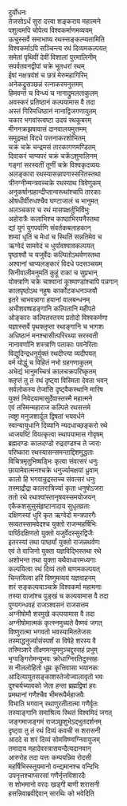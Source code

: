 दुर्योधनः   
तेजसोऽर्धं सुरा दत्त्वा शङ्कराय महात्मने  
पशुत्वमपि चोपेत्य विश्वकर्माणमव्ययम्  
ऊचुस्सर्वे समाभाष्य रथस्सङ्कल्प्यतामिति  
विश्वकर्माऽपि सञ्चिन्त्य रथं दिव्यमकल्पयत्  
समेतां पृथिवीं देवीं विशालां पुरमालिनीम्  
सपर्वतवनद्वीपां चक्रे भूतधरां रथम्  
ईषां नक्षत्रवंशं च छत्रं मेरुमहागिरिम्  
अनेकद्रुसञ्छन्नं रत्नाकरमनुत्तमम्  
हिमवन्तं च विन्ध्यं च नानाद्रुमलताकुलम्  
अवस्करं प्रतिष्ठानं कल्पयामास वै तदा  
अस्तं गिरिमधिष्ठानं नानाद्विजगणायुतम्  
चकार भगवांस्त्वष्टा उदयं रथकूबरम्  
मीननक्रझषावासं दानवालयमुत्तमम्  
समुद्रमक्षं विदधे पत्तनाकरशोभितम्  
चक्रं चक्रे चन्द्रमसं तारकागणमण्डितम्  
दिवाकरं चाप्यपरं चक्रं चक्रेंऽशुमालिनम्  
गङ्गां सरस्वतीं तूणीं चक्रे विश्वकृदव्ययः  
अलङ्कारा रथस्यासन्नापगास्सरितस्तथा  
त्रीनग्नीन्मन्त्रवच्चक्रे रथस्याथ त्रिवेणुकम्  
अनुकर्षान्ग्रहान्दीप्तान्वरूथांश्चापि तारकाः  
ओषधीर्वीरुधश्चैव घण्टाजालं च भानुमत्  
अलञ्चकार च रथं मासपक्षर्तुभिर्विभुः  
अहोरात्रैः कलाभिश्च काष्ठाभिरयनैस्तथा  
द्यां युगं युगपर्वाणि संवर्तकबलाहकान्  
शम्यां धृतिं च मेधां च स्थितिं सन्नतिमेव च  
ऋग्वेदं सामवेदं च धुर्यावश्वावकल्पयत्  
पृष्ठाश्वौ च यजुर्वेदः कल्पितोऽथर्वणस्तथा  
अश्वानां चाप्यलङ्कारं विदधे पदसञ्चयम्  
सिनीवालीमनुमतिं कुहूं राकां च सुप्रभान्  
योक्त्राणि चक्रे चाश्वानां कूश्माण्डांश्चापि पन्नगान्  
कालपृष्ठोऽथ नहुषः कार्कोटकधनञ्जयौ  
इतरे चाभवन्नागा हयानां वालबन्धनम्  
अभीशवष्षडङ्गानि कल्पितानि महीपते  
ओङ्कारः कल्पितस्तस्य प्रतोदो विश्वकर्मणा  
यज्ञास्सर्वे पृथक्लृप्ता रथाङ्गानि च भागशः  
अधिष्ठानं मनश्चासीत्परिरथ्या सरस्वती  
नानावर्णानि शस्त्राणि पताकाः पवनेरिताः  
विद्युदिन्द्रधनुर्युक्तं रथदीप्त्या व्यदीपयत्  
वर्म योद्धुं च विहितं नभो ग्रहगणाकुलम्  
अभेद्यं भानुमच्चित्रं कालचक्रपरिष्कृतम्  
क्लृप्तं तु तं रथं दृष्ट्वा विस्मिता देवता भवन्  
सर्वलोकस्य तेजांसि दृष्ट्वैकस्थानि मारिष  
युक्तं निवेदयामासुर्देवास्तस्मै महात्मने  
एवं तस्मिन्महाराज कल्पिते रथसत्तमे  
त्वष्ट्रा मनुजशार्दूल द्विषतां भयवर्धने  
स्वान्यायुधानि दिव्यानि न्यदधाच्छङ्करो रथे  
ध्वजयष्टिं वियत्कृत्वा स्थापयामास गोवृषम्  
ब्रह्मदण्डः कालदण्डो रुद्रदण्डश्च ते ज्वराः  
परिष्कारा रथस्यासन्समन्ताद्दिशमुद्धताः  
विचित्रमृतुभिष्षड्भिः कृत्वा संवत्सरं धनुः  
छायामेवात्मनश्चक्रे धनुर्ज्यामक्षयां ध्रुवाम्  
कालो हि भगवान्रुद्रस्तच्च संवत्सरं धनुः  
तस्माद्रौद्रा कालरात्रिर्ज्या कृता धनुषोऽजरा  
ततो रथे रथाश्वांस्तानृषयस्समयोजयन्  
एकैकशसुसुसंहृष्टानादाय सुधृतव्रताः  
दक्षिणस्यां धुरि कृत ऋग्वेदो मन्त्रपारगैः  
सव्यतस्सामवेदश्च युक्तो राजन्महर्षिभिः  
पार्ष्ठिदक्षिणतो युक्तो यजुर्वेदस्सुरद्विजैः  
इतरस्यां तथा पार्ष्ठ्यां युक्तो राजन्नथर्वणः  
एवं ते वाजिनो युक्ता यज्ञविद्भिस्तथा रथे  
अशोभन्त तथा युक्ता यथैवाध्वरमध्यगाः  
कल्पयित्वा रथं दिव्यं ततो बाणमकल्पयत्  
चिन्तयित्वा हरिं विष्णुमव्ययं यज्ञवाहनम्  
शरं सङ्कल्पयाञ्चक्रे विश्वकर्मा महामनाः  
तस्या वाजांश्च पुङ्खं च कल्पयामास वै तदा  
पुण्यगन्धवहं राजञ्श्वसनं राजसत्तम  
अग्नीषोमौ शरमुखे कल्पयामास वै तदा  
अग्नीषोमात्मकं कृत्स्नमुच्यते वैष्णवं जगत्  
विष्णुरात्मा भगवतो भवस्यामिततेजसः  
तस्माद्धनुर्ज्यासंस्पर्शं स विषेहे शरस्य वै  
तस्मिञ्शरे तीक्ष्णमन्युममुञ्चद्दुस्सहं प्रभुम्  
भृग्वङ्गिरोमन्युभवः क्रोधाग्निरतिदुस्सहः  
स नीललोहितो धूम्रः कृत्तिवासा भयानकः  
आदित्यायुतसङ्काशस्तेजोज्वालावृतो भवः  
दुश्चर्यच्यावको जेता हन्ता ब्रह्मद्विषां हरः  
प्रमथानां गणैश्चैव भीमरूपैर्महाजवैः  
विभाति भगवान् स्थाणुरतीतात्मा गणैर्वृतः  
तस्याङ्गानि समाश्रित्य स्थितं विश्वमिदं जगत्  
जङ्गमाजङ्गमं राजञ्छुशुभेऽद्भुतदर्शनम्  
दृष्ट्वा तु तं रथं दिव्यं कवची स शरासनी  
आददे स शरं दिव्यं सोमविष्ण्वग्निवायुजम्  
तमादाय महादेवस्त्रासयन्दैत्यदानवान्  
आरुरोह तदा यत्तः कम्पयन्निव रोदसी  
महर्षिभिस्स्तूयमानो वन्द्यमानश्च वन्दिभिः  
उपनृत्तश्चाप्सरसां गणैर्नृत्तविशारदैः  
स शोभमानो वरदः खड्गी बाणी शरासनी  
हसन्निवाब्रवीद्देवान् सारथिः को भवेदिति  
